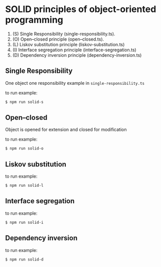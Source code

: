 # SOLID principles of object-oriented programming

1. (S) Single Responsibility (single-responsibility.ts).
2. (O) Open–closed principle (open–closed.ts).
3. (L) Liskov substitution principle (liskov-substitution.ts)
4. (I) Interface segregation principle (interface-segregation.ts)
5. (D) Dependency inversion principle (dependency-inversion.ts)

## Single Responsibility

One object one responsibility example in `single-responsibility.ts`

to run example:

```bash
$ npm run solid-s
```

## Open–closed

Object is opened for extension and closed for modification

to run example:

```bash
$ npm run solid-o
```

## Liskov substitution

to run example:

```bash
$ npm run solid-l
```

## Interface segregation

to run example:

```bash
$ npm run solid-i
```


## Dependency inversion

to run example:

```bash
$ npm run solid-d
```
